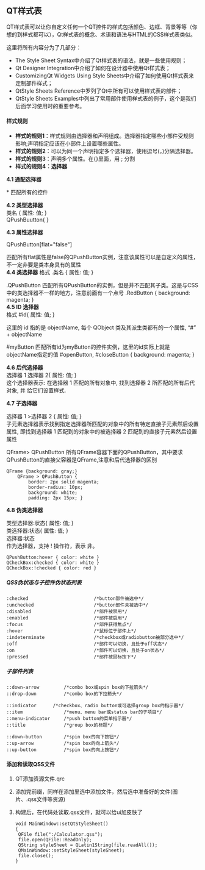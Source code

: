 ## QT样式表

QT样式表可以让你自定义任何一个QT控件的样式包括颜色、边框、背景等等（你想的到样式都可以），Qt样式表的概念、术语和语法与HTML的CSS样式表类似。

这里将所有内容分为了几部分：  

- The Style Sheet Syntax中介绍了Qt样式表的语法，就是一些使用规则；
- Qt Designer Integration中介绍了如何在设计器中使用Qt样式表；
- CustomizingQt Widgets Using Style Sheets中介绍了如何使用Qt样式表来定制部件样式；
- QtStyle Sheets Reference中罗列了Qt中所有可以使用样式表的部件；
- QtStyle Sheets Examples中列出了常用部件使用样式表的例子，这个是我们后面学习使用时的重要参考。

#### 样式规则

- **样式的规则1**：样式规则由选择器和声明组成。选择器指定哪些小部件受规则影响;声明指定应该在小部件上设置哪些属性。
- **样式的规则2**：可以为同一个声明指定多个选择器，使用逗号(，)分隔选择器。
- **样式的规则3**：声明多个属性。在{}里面，用 ; 分割
- **样式的规则4：选择器**

**4.1  通配选择器**

 \*  匹配所有的控件  

**4.2  类型选择器**  
类名 { 属性: 值; }  
QPushBuutton{ }

**4.3 属性选择器**

   QPushButton[flat="false"]

   匹配所有flat属性是false的QPushButton实例，注意该属性可以是自定义的属性，不一定非要是类本身具有的属性  
**4.4  类选择器**
格式
.类名 { 属性: 值; }

.QPushButton 
匹配所有QPushButton的实例，但是并不匹配其子类。这是与CSS中的类选择器不一样的地方，注意前面有一个点号
.RedButton { background: magenta; }  
**4.5  ID 选择器**  
格式
#id{ 属性: 值; }

这里的 id 指的是 objectName, 每个 QObject 类及其派生类都有的一个属性, “#” + objectName

 #myButton
 匹配所有id为myButton的控件实例，这里的id实际上就是objectName指定的值
#openButton, #closeButton { background: magenta; }

**4.6  后代选择器**  
选择器 1 选择器 2{ 属性: 值; }  
这个选择器表示: 在选择器 1 匹配的所有对象中, 找到选择器 2 所匹配的所有后代对象, 并 给它们设置样式. 

**4.7 子选择器**

选择器 1 >选择器 2 { 属性: 值; }  
子元素选择器表示找到指定选择器所匹配的对象中的所有特定直接子元素然后设置属性,
即找到选择器 1 匹配到的对象中的被选择器 2 匹配到的直接子元素然后设置属性  

QFrame> QPushButton
所有QFrame容器下面的QPushButton，其中要求QPushButton的直接父容器是QFrame,注意和后代选择器的区别

```
QFrame {background: gray;}
    QFrame > QPushButton {
        border: 2px solid magenta;
        border-radius: 10px;
        background: white;
        padding: 2px 15px; }
```

**4.8 伪类选择器**

类型选择器:状态{ 属性: 值; }  
类选择器:状态{ 属性: 值; }  
选择器:状态  
作为选择器，支持 ! 操作符，表示 非。  

```
QPushButton:hover { color: white }
QCheckBox:checked { color: white }
QCheckBox:!checked { color: red }
```

##### QSS伪状态与子控件伪状态列表

```
:checked                        /*button部件被选中*/ 
:unchecked                      /*button部件未被选中*/ 
:disabled                       /*部件被禁用*/ 
:enabled                        /*部件被启用*/ 
:focus                          /*部件获得焦点*/ 
:hover                          /*鼠标位于部件上*/ 
:indeterminate                  /*checkbox或radiobutton被部分选中*/ 
:off                            /*部件可以切换，且处于off状态*/ 
:on                             /*部件可以切换，且处于on状态*/ 
:pressed                        /*部件被鼠标按下*/ 
```

##### 子部件列表

```
::down-arrow         /*combo box或spin box的下拉箭头*/ 
::drop-down          /*combo box的下拉箭头*/ 

::indicator      /*checkbox、radio button或可选择group box的指示器*/ 
::item               /*menu、menu bar或status bar的子项目*/ 
::menu-indicator     /*push button的菜单指示器*/ 
::title              /*group box的标题*/ 

::down-button        /*spin box的向下按钮*/
::up-arrow           /*spin box的向上箭头*/ 
::up-button          /*spin box的向上按钮*/
```

#### 添加和读取QSS文件

1. QT添加资源文件.qrc  

2. 添加完前缀，同样在添加里选中添加文件，然后选中准备好的文件(图片、.qss文件等资源)  

3. 构建后，在代码处读取.qss文件，就可以给ui加皮肤了
   
   ```
   void MainWindow::setQtStyleSheet()
   {
    QFile file(":/Calculator.qss");
    file.open(QFile::ReadOnly);
    QString styleSheet = QLatin1String(file.readAll());
    QMainWindow::setStyleSheet(styleSheet);
    file.close();
   }
   ```
